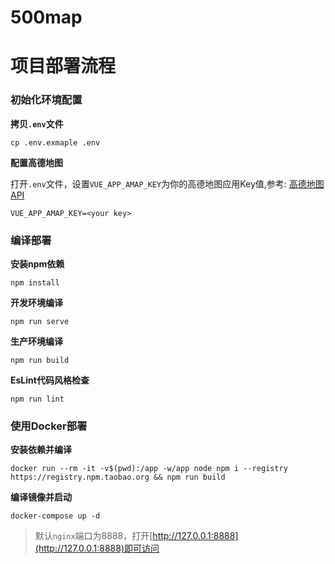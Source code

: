 # 500map

# 项目部署流程

### 初始化环境配置

**拷贝`.env`文件**

```shell script
cp .env.exmaple .env
```

**配置高德地图**

打开`.env`文件，设置`VUE_APP_AMAP_KEY`为你的高德地图应用Key值,参考: [高德地图API](https://lbs.amap.com/dev/key/app)

```dotenv
VUE_APP_AMAP_KEY=<your key>
```

### 编译部署

**安装npm依赖**
```
npm install
```

**开发环境编译**
```
npm run serve
```

**生产环境编译**
```
npm run build
```

**EsLint代码风格检查**
```
npm run lint
```

### 使用Docker部署

**安装依赖并编译**

```shell script
docker run --rm -it -v$(pwd):/app -w/app node npm i --registry https://registry.npm.taobao.org && npm run build
```

**编译镜像并启动**

```shell script
docker-compose up -d
```

> 默认`nginx`端口为8888，打开[http://127.0.0.1:8888](http://127.0.0.1:8888)即可访问
